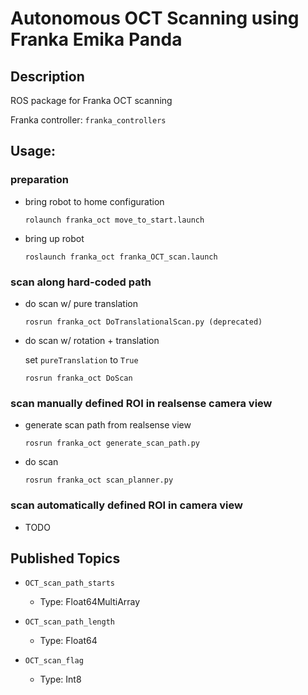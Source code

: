 # Autonomous OCT Scanning using Franka Emika Panda

## Description
ROS package for Franka OCT scanning 

Franka controller: ```franka_controllers```

## Usage:
### preparation
- bring robot to home configuration
  ```
  rolaunch franka_oct move_to_start.launch
  ```
- bring up robot
  ```
  roslaunch franka_oct franka_OCT_scan.launch
  ```

### scan along hard-coded path
- do scan w/ pure translation
  ```
  rosrun franka_oct DoTranslationalScan.py (deprecated)
  ```
- do scan w/ rotation + translation

  set ```pureTranslation``` to ```True```
  ```
  rosrun franka_oct DoScan
  ```

### scan manually defined ROI in realsense camera view
- generate scan path from realsense view
  ```
  rosrun franka_oct generate_scan_path.py
  ```
- do scan
  ```
  rosrun franka_oct scan_planner.py
  ```

### scan automatically defined ROI in camera view
- TODO

## Published Topics
- ```OCT_scan_path_starts``` 
  - Type: Float64MultiArray

- ```OCT_scan_path_length```
  - Type: Float64

- ```OCT_scan_flag```
  - Type: Int8

